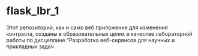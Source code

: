 # flask_lbr_1
 Этот репозиторий, как и само веб приложение для изменения контраста, созданы в образовательных целях в качестве лабораторной работы
 по диcцеплине "Разработка веб-сервисов для научных и прикладных задач
